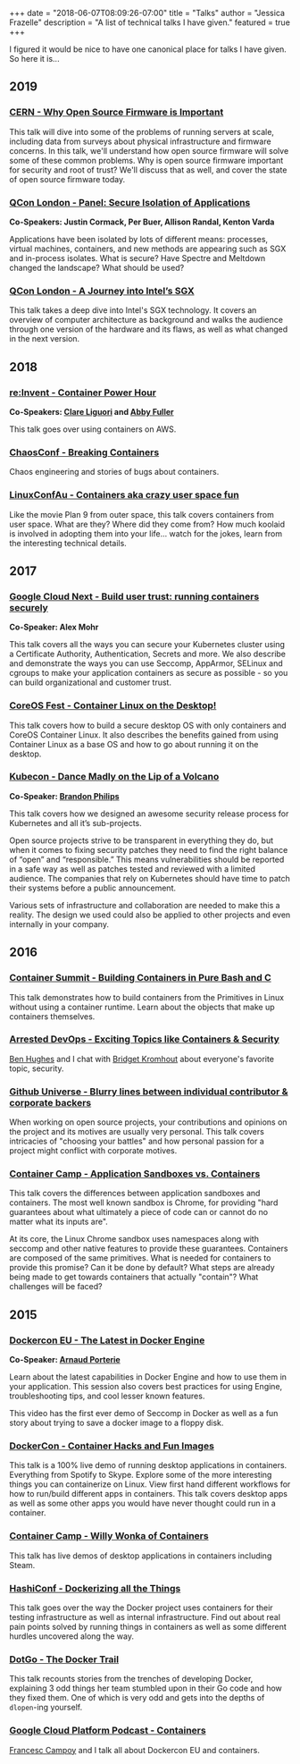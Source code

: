 +++
date = "2018-06-07T08:09:26-07:00"
title = "Talks"
author = "Jessica Frazelle"
description = "A list of technical talks I have given."
featured = true
+++

I figured it would be nice to have one canonical place for talks I have given.
So here it is...

## 2019

### [CERN - Why Open Source Firmware is Important](https://indico.cern.ch/event/819789/)

This talk will dive into some of the problems of running servers at scale, including data from surveys about physical infrastructure and firmware concerns. In this talk, we'll understand how open source firmware will solve some of these common problems. Why is open source firmware important for security and root of trust? We'll discuss that as well, and cover the state of open source firmware today.

### [QCon London - Panel: Secure Isolation of Applications](https://www.infoq.com/presentations/secure-isolation-applications/)

**Co-Speakers: Justin Cormack, Per Buer, Allison Randal, Kenton Varda**

Applications have been isolated by lots of different means: processes, virtual machines, containers, and new methods are appearing such as SGX and in-process isolates. What is secure? Have Spectre and Meltdown changed the landscape? What should be used?

### [QCon London - A Journey into Intel’s SGX](https://www.infoq.com/presentations/intel-sgx/)

This talk takes a deep dive into Intel's SGX technology. It covers an overview of computer architecture as background and walks the audience through one version of the hardware and its flaws, as well as what changed in the next version.

## 2018

### [re:Invent - Container Power Hour](https://www.youtube.com/watch?v=HCCkVz25UU4)

**Co-Speakers: [Clare Liguori](https://twitter.com/clare_liguori) and [Abby Fuller](https://twitter.com/abbyfuller)**

This talk goes over using containers on AWS.

### [ChaosConf - Breaking Containers](https://www.youtube.com/watch?v=1hhVS4pdrrk&list=PLLIx5ktghjqKtZdfDDyuJrlhC-ICfhVAN&index=11)

Chaos engineering and stories of bugs about containers.

### [LinuxConfAu - Containers aka crazy user space fun](https://www.youtube.com/watch?v=7mzbIOtcIaQ)

Like the movie Plan 9 from outer space, this talk covers containers from 
user space. What are they? Where did they come from?
How much koolaid is involved in adopting them into your life... watch for the 
jokes, learn from the interesting technical details.

## 2017

### [Google Cloud Next - Build user trust: running containers securely](https://www.youtube.com/watch?v=Cd4JU7qzYbE)

**Co-Speaker: Alex Mohr**

This talk covers all the ways you can secure your Kubernetes cluster using a
Certificate Authority, Authentication, Secrets and more. We  also describe and
demonstrate the ways you can use Seccomp, AppArmor, SELinux and cgroups to make
your application containers as secure as possible - so you can build organizational
and customer trust.

### [CoreOS Fest - Container Linux on the Desktop!](https://www.youtube.com/watch?v=gES4-X6y278)

This talk covers how to build a secure desktop OS with only containers and
CoreOS Container Linux. It also describes the benefits gained from using
Container Linux as a base OS and how to go about running it on the desktop.

### [Kubecon - Dance Madly on the Lip of a Volcano](https://www.youtube.com/watch?v=sNjylW8FV9A)

**Co-Speaker: [Brandon Philips](https://twitter.com/BrandonPhilips)**

This talk covers how we designed an awesome security release process for
Kubernetes and all it’s sub-projects.

Open source projects strive to be transparent in everything they do, but when
it comes to fixing security patches they need to find the right balance of
“open” and “responsible.” This means vulnerabilities should be reported in
a safe way as well as patches tested and reviewed with a limited audience. The
companies that rely on Kubernetes should have time to patch their systems
before a public announcement.

Various sets of infrastructure and collaboration are needed to make this
a reality. The design we used could also be applied to other projects and even
internally in your company.

## 2016

### [Container Summit - Building Containers in Pure Bash and C](https://containersummit.io/events/nyc-2016/videos/building-containers-in-pure-bash-and-c)

This talk demonstrates how to build containers from the Primitives in Linux
without using a container runtime. Learn about the objects that make up
containers themselves.

### [Arrested DevOps - Exciting Topics like Containers & Security](https://www.youtube.com/watch?v=qPs5U5hdciM)

[Ben Hughes](https://twitter.com/benjammingh) and I chat with
[Bridget Kromhout](https://twitter.com/bridgetkromhout) about everyone's
favorite topic, security.

### [Github Universe - Blurry lines between individual contributor & corporate backers](https://www.youtube.com/watch?v=4Iem6JK6PtY)

When working on open source projects, your contributions and opinions on the
project and its motives are usually very personal. This talk
covers intricacies of "choosing your battles" and how personal passion for
a project might conflict with corporate motives.

### [Container Camp - Application Sandboxes vs. Containers](https://www.youtube.com/watch?v=mfnhSX6SJVA)

This talk covers the differences between application sandboxes and containers.
The most well known sandbox is Chrome, for providing "hard guarantees about what
ultimately a piece of code can or cannot do no matter what its inputs are".

At its core, the Linux Chrome sandbox uses namespaces along with seccomp and
other native features to provide these guarantees. Containers are composed of
the same primitives. What is needed for containers to provide this promise?
Can it be done by default? What steps are already being made to get towards
containers that actually "contain"? What challenges will be faced?

## 2015

### [Dockercon EU - The Latest in Docker Engine](https://www.youtube.com/watch?v=I7i4SY-iRkA)

**Co-Speaker: [Arnaud Porterie](https://twitter.com/icecrime)**

Learn about the latest capabilities in Docker Engine and how to use them in
your application. This session also covers best practices for using Engine,
troubleshooting tips, and cool lesser known features.

This video has the first ever demo of Seccomp in Docker as well as a fun story
about trying to save a docker image to a floppy disk.

### [DockerCon - Container Hacks and Fun Images](https://www.youtube.com/watch?v=cYsVvV1aVss)

This talk is a 100% live demo of running desktop applications in containers.
Everything from Spotify to Skype. Explore some of the more interesting things
you can containerize on Linux. View first hand different workflows for how to
run/build different apps in containers. This talk covers desktop apps as well
as some other apps you would have never thought could run in a container.

### [Container Camp - Willy Wonka of Containers](https://www.youtube.com/watch?v=GsLZz8cZCzc)

This talk has live demos of desktop applications in containers including Steam.

### [HashiConf - Dockerizing all the Things](https://www.youtube.com/watch?v=PeE8hcQtFq4)

This talk goes over the way the Docker project uses containers for their
testing infrastructure as well as internal infrastructure. Find out about real
pain points solved by running things in containers as well as some different
hurdles uncovered along the way.

### [DotGo - The Docker Trail](https://www.youtube.com/watch?v=j55aWjgzfV8)

This talk recounts stories from the trenches of developing Docker, explaining 3
odd things her team stumbled upon in their Go code and how they fixed them. One
of which is very odd and gets into the depths of `dlopen`-ing yourself.

### [Google Cloud Platform Podcast - Containers](https://www.youtube.com/watch?v=zu8NSrNFZ4M)

[Francesc Campoy](https://twitter.com/francesc) and I talk all about
Dockercon EU and containers.
